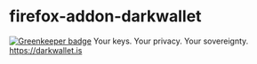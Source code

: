 # firefox-addon-darkwallet

[![Greenkeeper badge](https://badges.greenkeeper.io/ajsb85/firefox-addon-darkwallet.svg)](https://greenkeeper.io/)
 Your keys. Your privacy. Your sovereignty. https://darkwallet.is 
